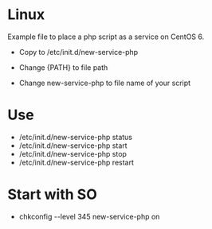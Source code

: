 # Linux

Example file to place a php script as a service on CentOS 6.

- Copy to /etc/init.d/new-service-php

- Change {PATH} to file path 
- Change new-service-php to file name of your script

# Use
- /etc/init.d/new-service-php status
- /etc/init.d/new-service-php start
- /etc/init.d/new-service-php stop
- /etc/init.d/new-service-php restart


# Start with SO
- chkconfig --level 345 new-service-php on
